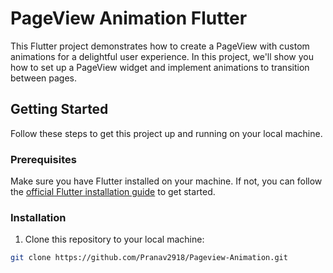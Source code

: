 # PageView Animation Flutter

This Flutter project demonstrates how to create a PageView with custom animations for a delightful user experience. In this project, we'll show you how to set up a PageView widget and implement animations to transition between pages.

## Getting Started

Follow these steps to get this project up and running on your local machine.

### Prerequisites

Make sure you have Flutter installed on your machine. If not, you can follow the [official Flutter installation guide](https://flutter.dev/docs/get-started/install) to get started.

### Installation

1. Clone this repository to your local machine:

```bash
git clone https://github.com/Pranav2918/Pageview-Animation.git

